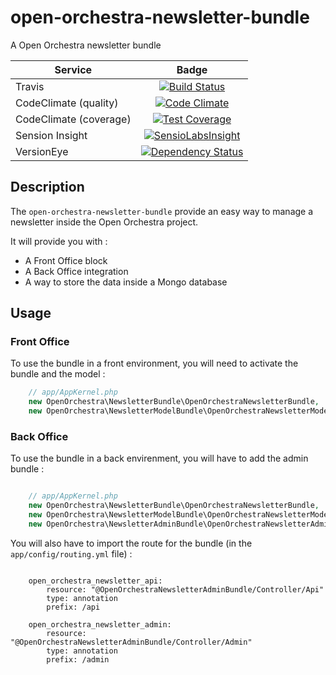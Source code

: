 # open-orchestra-newsletter-bundle

A Open Orchestra newsletter bundle

| Service       | Badge         |
| ------------- |:-------------:|
| Travis        | [![Build Status](https://travis-ci.org/open-orchestra/open-orchestra-newsletter-bundle.svg?branch=master)](https://travis-ci.org/open-orchestra/open-orchestra-newsletter-bundle) |
| CodeClimate (quality) | [![Code Climate](https://codeclimate.com/github/open-orchestra/open-orchestra-newsletter-bundle/badges/gpa.svg)](https://codeclimate.com/github/open-orchestra/open-orchestra-newsletter-bundle) |
| CodeClimate (coverage) | [![Test Coverage](https://codeclimate.com/github/open-orchestra/open-orchestra-newsletter-bundle/badges/coverage.svg)](https://codeclimate.com/github/open-orchestra/open-orchestra-newsletter-bundle/coverage) |
| Sension Insight | [![SensioLabsInsight](https://insight.sensiolabs.com/projects/8b2b822d-3e2e-4fea-b1b5-dede96731809/big.png)](https://insight.sensiolabs.com/projects/8b2b822d-3e2e-4fea-b1b5-dede96731809) |
| VersionEye | [![Dependency Status](https://www.versioneye.com/user/projects/55dae2728d9c4b001b00039d/badge.svg?style=flat)](https://www.versioneye.com/user/projects/55dae2728d9c4b001b00039d) |

## Description

The `open-orchestra-newsletter-bundle` provide an easy way to manage a newsletter inside the Open Orchestra project.

It will provide you with :

 - A Front Office block
 - A Back Office integration
 - A way to store the data inside a Mongo database

## Usage

### Front Office

To use the bundle in a front environment, you will need to activate the bundle and the model :

```php
    // app/AppKernel.php
    new OpenOrchestra\NewsletterBundle\OpenOrchestraNewsletterBundle,
    new OpenOrchestra\NewsletterModelBundle\OpenOrchestraNewsletterModelBundle,
```

### Back Office

To use the bundle in a back envirenment, you will have to add the admin bundle :

```php

    // app/AppKernel.php
    new OpenOrchestra\NewsletterBundle\OpenOrchestraNewsletterBundle,
    new OpenOrchestra\NewsletterModelBundle\OpenOrchestraNewsletterModelBundle,
    new OpenOrchestra\NewsletterAdminBundle\OpenOrchestraNewsletterAdminBundle,
```

You will also have to import the route for the bundle (in the `app/config/routing.yml` file) :

```

    open_orchestra_newsletter_api:
        resource: "@OpenOrchestraNewsletterAdminBundle/Controller/Api"
        type: annotation
        prefix: /api

    open_orchestra_newsletter_admin:
        resource: "@OpenOrchestraNewsletterAdminBundle/Controller/Admin"
        type: annotation
        prefix: /admin
```
